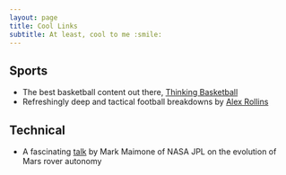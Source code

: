 ```yaml
---
layout: page
title: Cool Links
subtitle: At least, cool to me :smile:
---
```


## Sports
- The best basketball content out there, [Thinking Basketball](https://www.youtube.com/c/ThinkingBasketball)
- Refreshingly deep and tactical football breakdowns by [Alex Rollins](https://www.youtube.com/c/AlexRollinsNFL)


## Technical
- A fascinating [talk](https://nescacademy.nasa.gov/video/62a838b3d8a54a9095dffbba69da76701d) by Mark Maimone of NASA JPL on the evolution of Mars rover autonomy